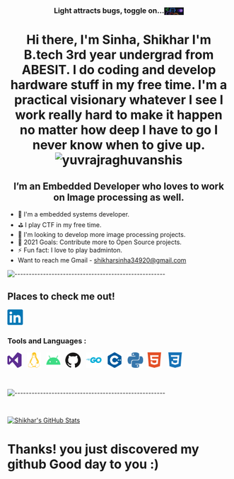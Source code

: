 <h3 align="center" style="vertical-align:middle">Light attracts bugs, toggle on...<a href="https://github.com/settings/appearance" title="Click to toggle dark mode on."><img height="17.5" width="43.75" style="vertical-align:middle" src="https://raw.githubusercontent.com/Shikhar0708/Shikhar0708/main/icons/github_dark_alien.png" alt="dark toggle"/></a></h3> 

<h1 align="center"> Hi there, I'm Sinha, Shikhar I'm B.tech 3rd year undergrad from ABESIT. I do coding and develop hardware stuff in my free time. I'm a practical visionary whatever I see I work really hard to make it happen no matter how deep I have to go I never know when to give up. <img src="https://komarev.com/ghpvc/?username=shikhar0708&color=008080&style=flat&label=Views" alt="yuvrajraghuvanshis" /> </h1>



<h2 align="center"> I’m an Embedded Developer who loves to work on Image processing as well. </h2>

- 🌱 I'm a embedded systems developer.
- ⛳ I play CTF in my free time.
- 🎈 I'm looking to develop more image processing projects.
- 🥅 2021 Goals: Contribute more to Open Source projects.
- ⚡ Fun fact: I love to play badminton.
- Want to reach me Gmail - shikharsinha34920@gmail.com

![-----------------------------------------------------](https://raw.githubusercontent.com/andreasbm/readme/master/assets/lines/colored.png)

## Places to check me out! 

[<img height="35" width="35" src="https://raw.githubusercontent.com/Shikhar0708/Shikhar0708/main/icons/linkedin.svg" alt="LinkedIn" />][linkedin] &nbsp;

### Tools and Languages :

[<img height="35" width="32" src="https://raw.githubusercontent.com/Shikhar0708/Shikhar0708/main/icons/visualstudio.svg" alt="Visual Studio"/>](# "Visual Studio") &nbsp;
[<img height="35" width="32" src="https://raw.githubusercontent.com/Shikhar0708/Shikhar0708/main/icons/linux.svg" alt="Linux" />](# "Kali Linux") &nbsp;
[<img height="35" width="32" src="https://raw.githubusercontent.com/Shikhar0708/Shikhar0708/main/icons/android.svg" alt="Android" />](# "Android OS") &nbsp;
[<img height="35" width="35" src="https://raw.githubusercontent.com/Shikhar0708/Shikhar0708/main/icons/github.svg" alt="GitHub" />](# "GitHub") &nbsp;
[<img height="35" width="35" src="https://raw.githubusercontent.com/Shikhar0708/Shikhar0708/main/icons/go.svg" alt="Go" />](# "Go") &nbsp;
[<img height="35" width="35" src="https://raw.githubusercontent.com/Shikhar0708/Shikhar0708/main/icons/cplusplus.svg" alt="C++" />](# "C++") &nbsp;
[<img height="35" width="35" src="https://raw.githubusercontent.com/Shikhar0708/Shikhar0708/main/icons/python.svg" alt="Python" />](# "Python")&nbsp;
[<img height="35" width="35" src="https://raw.githubusercontent.com/Shikhar0708/Shikhar0708/main/icons/html5.svg" alt="HTML5" />](# "HTML5") &nbsp;
[<img height="35" width="35" src="https://raw.githubusercontent.com/Shikhar0708/Shikhar0708/main/icons/css3.svg" alt="CSS 3" />](# "CSS3") &nbsp;


<br />

![-----------------------------------------------------](https://raw.githubusercontent.com/andreasbm/readme/master/assets/lines/colored.png)

<br />

[<img align="" alt="Shikhar's GitHub Stats" src="https://github-readme-stats.codestackr.vercel.app/api?username=shikhar0708&show_icons=true&hide_border=false&count_private=true&title_color=2aa889&icon_color=599cab&text_color=99d1ce&bg_color=0c1016" />](# "Some of my stats.")


[linkedin]: https://www.linkedin.com/in/shikhar-kant-sinha-2b9179197  "LinkedIn, judge my academics."

# Thanks! you just discovered my github Good day to you :)
